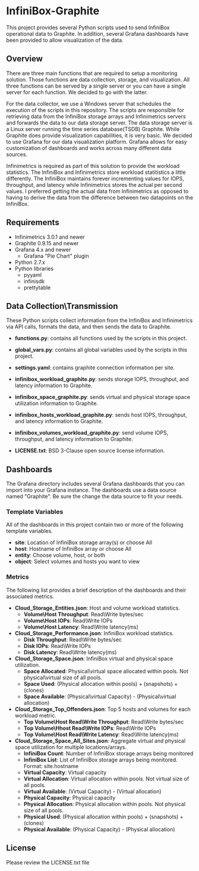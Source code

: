 # InfiniBox-Graphite
This project provides several Python scripts used to send InfiniBox operational data to Graphite. In addition, several 
Grafana dashboards have been provided to allow visualization of the data.

## Overview
There are three main functions that are required to setup a monitoring solution. Those functions are data collection, 
storage, and visualization. All three functions can be served by a single server or you can have a single server for each 
function. We decided to go with the latter.

For the data collector, we use a Windows server that schedules the execution of the scripts in this repository. The 
scripts are responsible for retrieving data from the InfiniBox storage arrays and Infinimetrics servers and forwards 
the data to our data storage server. The data storage server is a Linux server running the time series database(TSDB) 
Graphite. While Graphite does provide visualization capabilities, it is very basic. We decided to use Grafana for our
data visualization platform. Grafana allows for easy customization of dashboards and works across many different data 
sources.

Infinimetrics is required as part of this solution to provide the workload statistics. The InfiniBox and Infinimetrics
store workload statitistics a little differently. The InfiniBox maintains forever incrementing values for IOPS, 
throughput, and latency while Infinimetrics stores the actual per second values. I preferred getting the actual data from 
Infinimetrics as opposed to having to derive the data from the difference between two datapoints on the InfiniBox. 

## Requirements
* Infinimetrics 3.0.1 and newer
* Graphite 0.9.15 and newer
* Grafana 4.x and newer
  * Grafana "Pie Chart" plugin
* Python 2.7.x
* Python libraries
  * pyyaml
  * infinisdk
  * prettytable

## Data Collection\Transmission
These Python scripts collect information from the InfiniBox and Infinimetrics via API calls, formats the data, and then 
sends the data to Graphite. 

* **functions.py**: contains all functions used by the scripts in this project.

* **global_vars.py**: contains all global variables used by the scripts in this project.

* **settings.yaml**: contains graphite connection information per site.

* **infinibox_workload_graphite.py**: sends storage IOPS, throughput, and latency information to Graphite.

* **infinibox_space_graphite.py**: sends virtual and physical storage space utilization information to Graphite.

* **infinibox_hosts_workload_graphite.py**: sends host IOPS, throughput, and latency information to Graphite.

* **infinibox_volumes_workload_graphite.py**: send volume IOPS, throughput, and latency information to Graphite.

* **LICENSE.txt**: BSD 3-Clause open source license information.

## Dashboards
The Grafana directory includes several Grafana dashboards that you can import into your Grafana instance. The dashboards use 
a data source named "Graphite". Be sure the change the data source to fit your needs.

### Template Variables
All of the dashboards in this project contain two or more of the following template variables.  

* **site**: Location of InfiniBox storage array(s) or choose All  
* **host**: Hostname of InfiniBox array or choose All  
* **entity**: Choose volume, host, or both  
* **object**: Select volumes and hosts you want to view  

### Metrics
The following list provides a brief description of the dashboards and their associated metrics.  
* **Cloud_Storage_Entities.json**: Host and volume workload statistics.
  * **Volume\Host Throughput**: Read\Write bytes/sec
  * **Volume\Host IOPs**: Read\Write IOPs
  * **Volume\Host Latency**: Read\Write latency(ms)
* **Cloud_Storage_Performance.json**: InfiniBox workload statistics.
  * **Disk Throughput**: Read\Write bytes/sec
  * **Disk IOPs**: Read\Write IOPs
  * **Disk Latency**: Read\Write latency(ms)
* **Cloud_Storage_Space.json**: InfiniBox virtual and physical space utilization.
  * **Space Allocated**: Physical\virtual space allocated within pools. Not physical\virtual size of all pools.
  * **Space Used**: (Physical allocation within pools) + (snapshots) + (clones)
  * **Space Available**: (Physical\virtual Capacity) - (Physical\virtual allocation)
* **Cloud_Storage_Top_Offenders.json**: Top 5 hosts and volumes for each workload metric.
  * **Top Volume\Host Read\Write Throughput**: Read\Write bytes/sec
  * **Top Volume\Hhost Read\Write IOPs**: Read\Write IOPs
  * **Top Volume\Host Read\Write Latency**: Read\Write latency(ms)
* **Cloud_Storage_Space_All_Sites.json**: Aggregate virtual and physical space utilization for multiple locations/arrays.  
  * **InfiniBox Count**: Number of InfiniBox storage arrays being monitored
  * **InfiniBox List**: List of InfiniBox storage arrays being monitored. Format: site.hostname
  * **Virtual Capacity**: Virtual capacity
  * **Virtual Allocation**: Virtual allocation within pools. Not virtual size of all pools.
  * **Virtual Available**: (Virtual Capacity) - (Virtual allocation)
  * **Physical Capacity**: Physical capacity
  * **Physical Allocation**: Physical allocation within pools. Not physical size of all pools.
  * **Physical Used**: (Physical allocation within pools) + (snapshots) + (clones)
  * **Physical Available**: (Physical Capacity) - (Physical allocation)

## License
Please review the LICENSE.txt file
